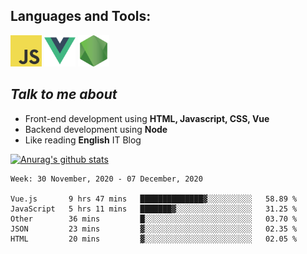 ## **Languages and Tools:**      
<code><img height="50" src="https://raw.githubusercontent.com/github/explore/80688e429a7d4ef2fca1e82350fe8e3517d3494d/topics/javascript/javascript.png"></code>
<code><img height="50"  src="https://raw.githubusercontent.com/github/explore/80688e429a7d4ef2fca1e82350fe8e3517d3494d/topics/vue/vue.png"></code>
<code><img height="50"  src="https://raw.githubusercontent.com/github/explore/80688e429a7d4ef2fca1e82350fe8e3517d3494d/topics/nodejs/nodejs.png"></code>

## *Talk to me about*
- Front-end development using **HTML, Javascript, CSS, Vue**
- Backend development using **Node**
- Like reading **English** IT Blog    

[![Anurag's github stats](https://github-readme-stats.vercel.app/api?username=qdi5)](https://github.com/anuraghazra/github-readme-stats)    

<!--START_SECTION:waka-->
```text
Week: 30 November, 2020 - 07 December, 2020

Vue.js       9 hrs 47 mins   ██████████████▓░░░░░░░░░░   58.89 % 
JavaScript   5 hrs 11 mins   ███████▓░░░░░░░░░░░░░░░░░   31.25 % 
Other        36 mins         █░░░░░░░░░░░░░░░░░░░░░░░░   03.70 % 
JSON         23 mins         ▓░░░░░░░░░░░░░░░░░░░░░░░░   02.35 % 
HTML         20 mins         ▓░░░░░░░░░░░░░░░░░░░░░░░░   02.05 % 
```
<!--END_SECTION:waka-->
